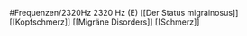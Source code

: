 #Frequenzen/2320Hz
2320 Hz (E)
[[Der Status migrainosus]]
[[Kopfschmerz]]
[[Migräne Disorders]]
[[Schmerz]]